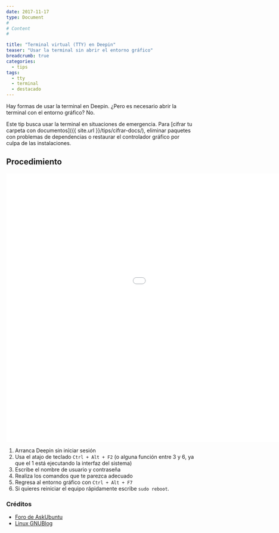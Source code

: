```yaml
---
date: 2017-11-17
type: Document
#
# Content
#

title: "Terminal virtual (TTY) en Deepin"
teaser: "Usar la terminal sin abrir el entorno gráfico"
breadcrumb: true   
categories:
  - tips
tags:
  - tty
  - terminal
  - destacado
---
```


Hay formas de usar la terminal en Deepin. ¿Pero es necesario abrir la terminal con el entorno gráfico? No.

Este tip busca usar la terminal en situaciones de emergencia. Para [cifrar tu carpeta con documentos]({{ site.url }}/tips/cifrar-docs/), eliminar paquetes con problemas de dependencias o restaurar el controlador gráfico por culpa de las instalaciones.

## Procedimiento

<div class="flex-video">
        <iframe width="1280" height="720" src="//www.youtube.com/embed/33RSAm2IeiY" frameborder="0" allowfullscreen></iframe>
</div>

1. Arranca Deepin sin iniciar sesión
2. Usa el atajo de teclado `Ctrl + Alt + F2` (o alguna función entre 3 y 6, ya que el 1 está ejecutando la interfaz del sistema)
3. Escribe el nombre de usuario y contraseña
4. Realiza los comandos que te parezca adecuado
5. Regresa al entorno gráfico con `Ctrl + Alt + F7`
6. Si quieres reiniciar el equipo rápidamente escribe `sudo reboot`.

### Créditos

* [Foro de AskUbuntu](https://askubuntu.com/questions/403747/how-to-access-gui-from-tty-mode)
* [Linux GNUBlog](https://linuxgnublog.org/es/terminal-tty-en-gnulinux/)
